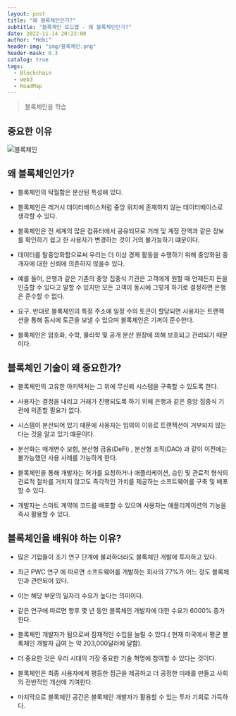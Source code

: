 ```yaml
---
layout: post
title: "왜 블록체인인가?"
subtitle: "블록체인 로드맵 - 왜 블록체인인가?"
date: 2022-11-14 20:23:00
author: "Hebi"
header-img: "img/블록체인.png"
header-mask: 0.3
catalog: true
tags:
  - Blockchain
  - web3
  - RoadMap
---
```


> 블록체인을 학습

## 중요한 이유

![블록체인](https://user-images.githubusercontent.com/88940298/194266800-62bf7715-072d-4740-b30c-4e68bb81cbfc.jpeg)

## 왜 블록체인인가?

- 블록체인의 탁월함은 분산된 특성에 있다.
- 블록체인은 레거시 데이터베이스처럼 중앙 위치에 존재하지 않는 데이터베이스로 생각할 수 있다.
- 블록체인은 전 세계의 많은 컴퓨터에서 공유되므로 거래 및 계정 잔액과 같은 정보를 확인하기 쉽고 한 사용자가 변경하는 것이 거의 불가능하기 떄문이다.

- 데이터를 탈중앙화함으로써 우리는 더 이상 경제 활동을 수행하기 위해 중앙화된 중개자에 대한 신뢰에 의존하지 않을수 있다.
- 예를 들어, 은행과 같은 기존의 중앙 집중식 기관은 고객에게 원할 때 언제든지 돈을 인출할 수 있다고 말할 수 있지만 모든 고객이 동시에 그렇게 하기로 결정하면 은행은 준수할 수 없다.
- 요구. 반대로 블록체인의 특정 주소에 일정 수의 토큰이 할당되면 사용자는 트랜잭션을 통해 동시에 토큰을 보낼 수 있으며 블록체인은 기꺼이 준수한다.
- 블록체인은 암호화, 수학, 물리학 및 공개 분산 원장에 의해 보호되고 관리되기 때문이다.

## 블록체인 기술이 왜 중요한가?

- 블록체인의 고유한 아키텍처는 그 위에 무신뢰 시스템을 구축할 수 있도록 한다.
- 사용자는 결정을 내리고 거래가 진행되도록 하기 위해 은행과 같은 중앙 집중식 기관에 의존할 필요가 없다.
- 시스템이 분산되어 있기 때문에 사용자는 임의의 이유로 트랜잭션이 거부되지 않는다는 것을 알고 있기 떄문이다.

- 분산화는 매개변수 보험, 분산형 금융(DeFi) , 분산형 조직(DAO) 과 같이 이전에는 불가능했던 사용 사례를 가능하게 한다.
- 블록체인을 통해 개발자는 허가를 요청하거나 애플리케이션, 승인 및 관료적 형식의 관료적 절차를 거치지 않고도 즉각적인 가치를 제공하는 소프트웨어를 구축 및 배포할 수 있다.
- 개발자는 스마트 계약에 코드를 배포할 수 있으며 사용자는 애플리케이션의 기능을 즉시 활용할 수 있다.

## 블록체인을 배워야 하는 이유?

- 많은 기업들이 초기 연구 단계에 불과하더라도 블록체인 개발에 투자하고 있다.
- 최근 PWC 연구 에 따르면 소프트웨어를 개발하는 회사의 77%가 어느 정도 블록체인과 관련되어 있다.
- 이는 해당 부문의 일자리 수요가 높다는 의미이다.
- 같은 연구에 따르면 향후 몇 년 동안 블록체인 개발자에 대한 수요가 6000% 증가한다.

- 블록체인 개발자가 됨으로써 잠재적인 수입을 늘릴 수 있다.( 현재 미국에서 평균 블록체인 개발자 급여 는 약 203,000달러에 달함).
- 더 중요한 것은 우리 시대의 가장 중요한 기술 혁명에 참여할 수 있다는 것이다.
- 블록체인은 최종 사용자에게 평등한 접근을 제공하고 더 공정한 미래를 만들고 사회의 전반적인 개선에 기여한다.
- 마지막으로 블록체인 공간은 블록체인 개발자가 활용할 수 있는 투자 기회로 가득하다.
